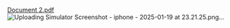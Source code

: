 [Document 2.pdf](https://github.com/user-attachments/files/19648002/Document.2.pdf)
![Uploading Simulator Screenshot - iphone - 2025-01-19 at 23.21.25.png…]()
